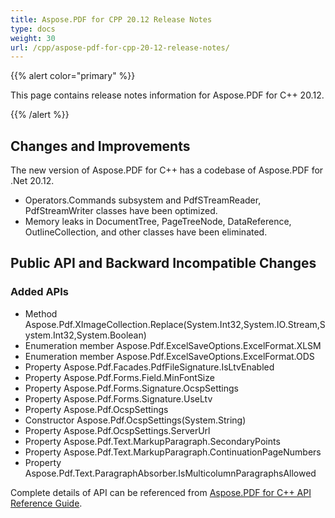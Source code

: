 ```yaml
---
title: Aspose.PDF for CPP 20.12 Release Notes
type: docs
weight: 30
url: /cpp/aspose-pdf-for-cpp-20-12-release-notes/
---
```


{{% alert color="primary" %}}

This page contains release notes information for Aspose.PDF for C++ 20.12.

{{% /alert %}}

## Changes and Improvements

The new version of Aspose.PDF for C++ has a codebase of Aspose.PDF for .Net 20.12.

* Operators.Commands subsystem and PdfSTreamReader, PdfStreamWriter classes have been optimized.
* Memory leaks in DocumentTree, PageTreeNode, DataReference, OutlineCollection, and other classes have been eliminated.

## Public API and Backward Incompatible Changes

### Added APIs
* Method Aspose.Pdf.XImageCollection.Replace(System.Int32,System.IO.Stream,System.Int32,System.Boolean)
* Enumeration member Aspose.Pdf.ExcelSaveOptions.ExcelFormat.XLSM
* Enumeration member Aspose.Pdf.ExcelSaveOptions.ExcelFormat.ODS
* Property Aspose.Pdf.Facades.PdfFileSignature.IsLtvEnabled
* Property Aspose.Pdf.Forms.Field.MinFontSize
* Property Aspose.Pdf.Forms.Signature.OcspSettings
* Property Aspose.Pdf.Forms.Signature.UseLtv
* Property Aspose.Pdf.OcspSettings
* Constructor Aspose.Pdf.OcspSettings(System.String)
* Property Aspose.Pdf.OcspSettings.ServerUrl
* Property Aspose.Pdf.Text.MarkupParagraph.SecondaryPoints
* Property Aspose.Pdf.Text.MarkupParagraph.ContinuationPageNumbers
* Property Aspose.Pdf.Text.ParagraphAbsorber.IsMulticolumnParagraphsAllowed

Complete details of API can be referenced from [Aspose.PDF for C++ API Reference Guide](https://apireference.aspose.com/pdf/cpp).
